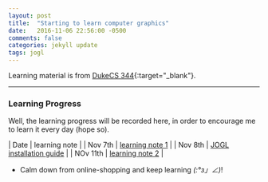 ```yaml
---
layout: post
title:  "Starting to learn computer graphics"
date:   2016-11-06 22:56:00 -0500
comments: false
categories: jekyll update
tags: jogl
---
```


Learning material is from [DukeCS 344](https://www.cs.duke.edu/courses/compsci344/spring15/){:target="_blank"}.

---

### Learning Progress
Well, the learning progress will be recorded here, in order to encourage me to learn it every day (hope so).

| Date | learning note |
| Nov 7th | [learning note 1]() |
| Nov 8th | [JOGL installation guide]() |
| NOv 11th | [learning note 2]() |

- Calm down from online-shopping and keep learning _(:°з」∠)_!
